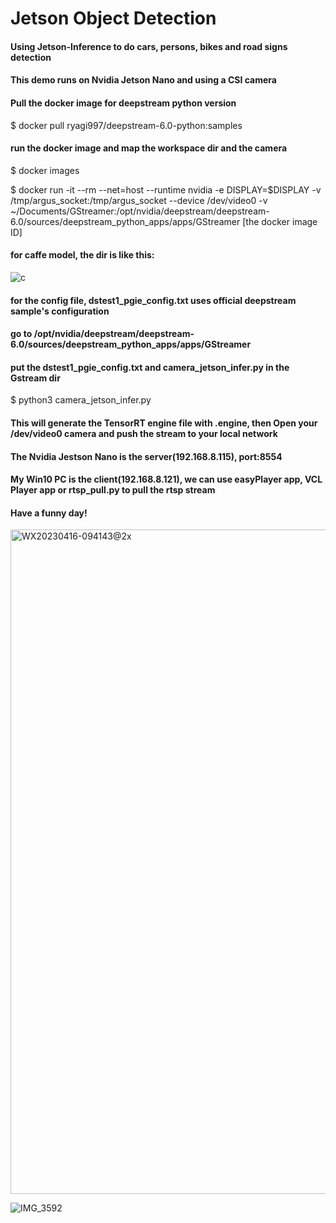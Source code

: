 # Jetson Object Detection
#### Using Jetson-Inference to do cars, persons, bikes and road signs detection
#### This demo runs on Nvidia Jetson Nano and using a CSI camera

#### Pull the docker image for deepstream python version
$ docker pull ryagi997/deepstream-6.0-python:samples

#### run the docker image and map the workspace dir and the camera
$ docker images

$ docker run -it --rm --net=host --runtime nvidia -e DISPLAY=$DISPLAY -v /tmp/argus_socket:/tmp/argus_socket --device /dev/video0 -v ~/Documents/GStreamer:/opt/nvidia/deepstream/deepstream-6.0/sources/deepstream_python_apps/apps/GStreamer [the docker image ID]

#### for caffe model, the dir is like this:
![c](https://user-images.githubusercontent.com/56700281/232261771-8aed40bd-ae90-4064-9bd1-659400ed3b2f.png)


#### for the config file, dstest1_pgie_config.txt uses official deepstream sample's configuration
#### go to /opt/nvidia/deepstream/deepstream-6.0/sources/deepstream_python_apps/apps/GStreamer
#### put the dstest1_pgie_config.txt and camera_jetson_infer.py in the Gstream dir
$ python3 camera_jetson_infer.py

#### This will generate the TensorRT engine file with .engine, then Open your /dev/video0 camera and push the stream to your local network
#### The Nvidia Jestson Nano is the server(192.168.8.115), port:8554
#### My Win10 PC is the client(192.168.8.121), we can use easyPlayer app, VCL Player app or rtsp_pull.py to pull the rtsp stream
#### Have a funny day!


<img width="1063" alt="WX20230416-094143@2x" src="https://user-images.githubusercontent.com/56700281/232261635-89c8264b-86f7-4bd7-bf9f-87c20496812f.png">

![IMG_3592](https://user-images.githubusercontent.com/56700281/232261462-05804b7d-7e44-4775-8717-c7fcc68b7878.PNG)



